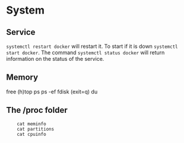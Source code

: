 # System

## Service

`systemctl restart docker` will restart it.  To start if it is down `systemctl start docker`.  The command `systemctl status docker` will return information on the status of the service.


## Memory
free
(h)top
ps
ps -ef
fdisk (exit=q)
du

## The /proc folder

``` cd /proc
    cat meminfo
    cat partitions
    cat cpuinfo
```
